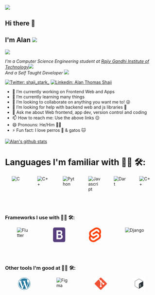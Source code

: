 ![](https://komarev.com/ghpvc/?username=shaji-stark&color=green&style=plastic)
## Hi there 👋
## I'm Alan <img src="https://media.giphy.com/media/vOX78lMCTEgZa/giphy.gif" width="50">

<img align='center' src="justagif.gif" width="500">

<p><em>I'm a Computer Science Engineering student at <a href="http://www.rit.ac.in">Rajiv Gandhi Institute of Technology</a><img src="https://media.giphy.com/media/fYSnHlufseco8Fh93Z/giphy.gif" width="30"></br>And a Self Taught Developer <img src="https://media.giphy.com/media/WUlplcMpOCEmTGBtBW/giphy.gif" width="30"> 
</em></p>

[![Twitter: shaji_stark_](https://img.shields.io/twitter/follow/shaji_stark_?style=social)](https://twitter.com/shaji_stark_)
[![Linkedin: Alan Thomas Shaji](https://img.shields.io/badge/Alan-Thomas-Shaji?style=flat-square&logo=Linkedin&logoColor=white&link=https://www.linkedin.com/in/alan-thomas-shaji)](https://www.linkedin.com/in/alan-thomas-shaji)


- 🔭 I’m currently working on Frontend Web and Apps
- 🌱 I’m currently learning many things 
- 👯 I’m looking to collaborate on anything you want me to! 😜
- 🤔 I’m looking for help with backend web and js libraries 🤔
- 💬 Ask me about Web frontend, app dev, version control and coding 
- 📫 How to reach me: Use the above links 😌
- 😄 Pronouns: He/Him 🏳️‍🌈
- ⚡ Fun fact: I love perros 🐶 & gatos 🐱


[![Alan's github stats](https://github-readme-stats.vercel.app/api?username=shaji-stark&theme=nightowl&show_icons=true)](https://github.com/anuraghazra/github-readme-stats)


# Languages I'm familiar with 👨‍💻 🛠:

<div style="display: flex; justify-content: space-around">
<img align="left" alt="C" src="/images/c.webp" width="40px" />  
<img align="left" alt="C++" src="/images/cpp.png" width="40px" /> 
<img align="left" alt="Python" src="/images/python.png" width="40px" />
<img align="left" alt="Javascript" src="/images/js-logo.png" width="40px" />
<img align="left" alt="Dart" src="/images/dart.png" width="40px" />
<img align="left" alt="C++" src="/images/java.png" width="40px" />
</div>

<br />
<br />
<br />

### Frameworks I use with 👨‍💻 🛠:


<div style="display: flex; justify-content: space-around">
<img align="left" alt="Flutter" src="/images/flutter.svg" width="40px" />  
<img align="left" alt="Bootstrap" src="/images/bootstrap.png" width="40px" />
<img align="left" alt="Svelte" src="/images/svelte.png" width="40px" />
<img align="left" alt="Django" src="/images/django.png" width="70px" />
</div>

<br />
<br />
<br />

### Other tools I'm good at 👨‍💻 🛠:

<div style="display: flex; justify-content: space-around">
<img align="left" alt="Wordpress" src="/images/wordpress.png" width="40px" /> 
<img align="left" alt="Figma" src="images/figma.svg" width="40px" /> 
<img align="left" alt="Git" src="/images/git.png" width="40px" />
<img align="left" alt="Bash" src="/images/bash.png" width="40px" />
</div>
